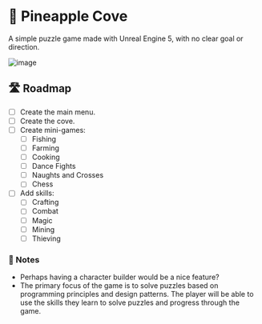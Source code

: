 # 🍍 Pineapple Cove

A simple puzzle game made with Unreal Engine 5, with no clear goal or direction.

![image](https://github.com/tacosontitan/PineappleCove/assets/65432314/deb52182-65fc-432b-ba33-21e8dffc7075)

## 🛣️ Roadmap

- [ ] Create the main menu.
- [ ] Create the cove.
- [ ] Create mini-games:
  - [ ] Fishing
  - [ ] Farming
  - [ ] Cooking
  - [ ] Dance Fights
  - [ ] Naughts and Crosses
  - [ ] Chess
- [ ] Add skills:
  - [ ] Crafting
  - [ ] Combat
  - [ ] Magic
  - [ ] Mining
  - [ ] Thieving

### 📝 Notes

- Perhaps having a character builder would be a nice feature?
- The primary focus of the game is to solve puzzles based on programming principles and design patterns. The player will be able to use the skills they learn to solve puzzles and progress through the game.
